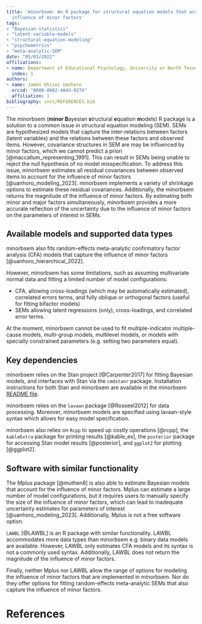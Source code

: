 ```yaml
---
title: 'minorbsem: An R package for structural equation models that account for the
  influence of minor factors'
tags:
- "Bayesian-statistics"
- "latent-variable-models"
- "structural-equation-modeling"
- "psychometrics"
- "meta-analytic-SEM"
date: "05/03/2022"
affiliations:
- name: Department of Educational Psychology, University or North Texas, USA
  index: 1
authors:
- name: James Ohisei Uanhoro
  orcid: "0000-0002-4843-927X"
  affiliation: 1
bibliography: inst/REFERENCES.bib
---
```


The minorbsem (**minor B**ayesian **s**tructural **e**quation **m**odels) R package is a solution to a common issue in structural equation modeling (SEM).
SEMs are hypothesized models that capture the inter-relations between factors (latent variables) and the
relations between these factors and observed items.
However, covariance structures in SEM are may be influenced by minor factors, which we cannot predict a priori [@maccallum_representing_1991].
This can result in SEMs being unable to reject the null hypothesis of no model misspecification. To address this issue, minorbsem estimates all residual covariances between observed items to account for the influence of minor factors [@uanhoro_modeling_2023].
minorbsem implements a variety of shrinkage options to estimate these residual covariances.
Additionally, the minorbsem returns the magnitude of the influence of minor factors.
By estimating both minor and major factors simultaneously, minorbsem provides a more accurate reflection of the uncertainty due to the influence of minor factors on the parameters of interest in SEMs.

## Available models and supported data types

minorbsem also fits random-effects meta-analytic confirmatory factor analysis (CFA) models that capture the influence of minor factors [@uanhoro_hierarchical_2022].

However, minorbsem has some limitations, such as assuming multivariate normal data and fitting a limited number of model configurations:

- CFA, allowing cross-loadings (which may be automatically estimated),
correlated errors terms, and fully oblique or orthogonal factors
(useful for fitting bifactor models)
- SEMs allowing latent regressions (only), cross-loadings, and correlated error
terms.

At the moment, minorbsem cannot be used to fit
multiple-indicator multiple-cause models, multi-group models,
multilevel models, or models with specially constrained parameters
(e.g. setting two parameters equal).

## Key dependencies

minorbsem relies on the Stan project [@Carpenter2017] for fitting Bayesian models,
and interfaces with Stan via the `cmdstanr` package.
Installation instructions for both Stan and minorbsem are available in the minorbsem [README file](README.md/#installation).

minorbsem relies on the `lavaan` package [@Rosseel2012] for data processing.
Moreover, minorbsem models are specified using lavaan-style syntax which allows for easy model specification.

minorbsem also relies on `Rcpp` to speed up costly operations [@rcpp],
the `kableExtra` package for printing results [@kable_ex],
the `posterior` package for accessing Stan model results [@posterior],
and `ggplot2` for plotting [@ggplot2].

## Software with similar functionality

The Mplus package [@muthen8] is also able to estimate Bayesian models that account for the
influence of minor factors. Mplus can estimate a large number of model configurations, but it requires users to manually specify the size of the influence of minor factors, which can lead to inadequate uncertainty estimates for parameters of interest [@uanhoro_modeling_2023].
Additionally, Mplus is not a free software option.

`LAWBL` [@LAWBL] is an R package with similar functionality. LAWBL accommodates more data types
than minorbsem e.g. binary data models are available. However, LAWBL only estimates CFA models and
its syntax is not a commonly used syntax. Additionally, LAWBL does not return the magnitude of the
influence of minor factors.

Finally, neither Mplus nor LAWBL allow the range of options for modeling the influence of minor factors
that are implemented in minorbsem.
Nor do they offer options for fitting random-effects meta-analytic SEMs that also capture the
influence of minor factors.

# References
